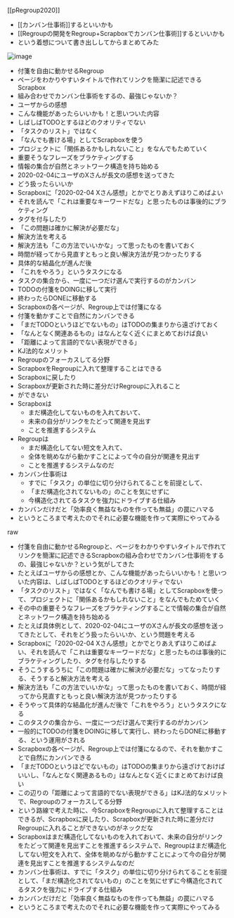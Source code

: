 
[[pRegroup2020]]
- [[カンバン仕事術]]するといいかも
- [[Regroupの開発をRegroup+Scrapboxでカンバン仕事術]]するといいかも
- という着想について書き出ししてからまとめてみた

![image](https://gyazo.com/b3b603bb5ae9477b09e71efce65cc858/thumb/1000)

- 付箋を自由に動かせるRegroup
- ページをわかりやすいタイトルで作れてリンクを簡潔に記述できるScrapbox
- 組み合わせでカンバン仕事術をするの、最強じゃないか？
- ユーザからの感想
- こんな機能があったらいいかも！と思いついた内容
- しばしばTODOとするほどのクオリティでない
- 「タスクのリスト」ではなく
- 「なんでも書ける場」としてScrapboxを使う
- プロジェクトに「関係あるかもしれないこと」をなんでもためていく
- 重要そうなフレーズをブラケティングする
- 情報の集合が自然とネットワーク構造を持ち始める
- 2020-02-04にユーザのXさんが長文の感想を送ってきた
- どう扱ったらいいか
- Scrapboxに「2020-02-04 Xさん感想」とかでとりあえずほりこめばよい
- それを読んで「これは重要なキーワードだな」と思ったものは事後的にブラケティング
- タグを付与したり
- 「この問題は確かに解決が必要だな」
- 解決方法を考える
- 解決方法も「この方法でいいかな」って思ったものを書いておく
- 時間が経ってから見直すともっと良い解決方法が見つかったりする
- 具体的な結晶化が進んだ後
- 「これをやろう」というタスクになる
- タスクの集合から、一度に一つだけ選んで実行するのがカンバン
- TODOの付箋をDOINGに移して実行
- 終わったらDONEに移動する
- Scrapboxの各ページが、Regroup上では付箋になる
- 付箋を動かすことで自然にカンバンできる
- 「まだTODOというほどでないもの」はTODOの集まりから遠ざけておく
- 「なんとなく関連あるもの」はなんとなく近くにまとめておけば良い
- 「距離によって言語的でない表現ができる」
- KJ法的なメリット
- Regroupのフォーカスしてる分野
- ScrapboxをRegroupに入れて整理することはできる
- Scrapboxに戻したり
- Scrapboxが更新された時に差分だけRegroupに入れること
- ができない
- Scrapboxは
    - まだ構造化してないものを入れておいて、
    - 未来の自分がリンクをたどって関連を見出す
    - ことを推進するシステム
- Regroupは
    - まだ構造化してない短文を入れて、
    - 全体を眺めながら動かすことによって今の自分が関連を見出す
    - ことを推進するシステムなのだ
- カンバン仕事術は
    - すでに「タスク」の単位に切り分けられてることを前提として、
    - 「まだ構造化されてないもの」のことを気にせずに
    - 今構造化されてるタスクを強力にドライブする仕組み
- カンバンだけだと「効率良く無益なものを作っても無益」の罠にハマる
- というところまで考えたのでそれに必要な機能を作って実際にやってみる


raw
- 付箋を自由に動かせるRegroupと、ページをわかりやすいタイトルで作れてリンクを簡潔に記述できるScrapboxの組み合わせでカンバン仕事術をするの、最強じゃないか？という気がしてきた
- たとえばユーザからの感想とか、こんな機能があったらいいかも！と思いついた内容は、しばしばTODOとするほどのクオリティでない
- 「タスクのリスト」ではなく「なんでも書ける場」としてScrapboxを使って、プロジェクトに「関係あるかもしれないこと」をなんでもためていく
- その中の重要そうなフレーズをブラケティングすることで情報の集合が自然とネットワーク構造を持ち始める
- たとえば具体例として、2020-02-04にユーザのXさんが長文の感想を送ってきたとして、それをどう扱ったらいいか、という問題を考える
- Scrapboxに「2020-02-04 Xさん感想」とかでとりあえずほりこめばよい、それを読んで「これは重要なキーワードだな」と思ったものは事後的にブラケティングしたり、タグを付与したりする
- そうこうするうちに「この問題は確かに解決が必要だな」ってなったりする、そうすると解決方法を考える
- 解決方法も「この方法でいいかな」って思ったものを書いておく、時間が経ってから見直すともっと良い解決方法が見つかったりする
- そうやって具体的な結晶化が進んだ後で「これをやろう」というタスクになる
- このタスクの集合から、一度に一つだけ選んで実行するのがカンバン
- 一般的にTODOの付箋をDOINGに移して実行し、終わったらDONEに移動する、という運用がされる
- Scrapboxの各ページが、Regroup上では付箋になるので、それを動かすことで自然にカンバンできる
- 「まだTODOというほどでないもの」はTODOの集まりから遠ざけておけばいいし、「なんとなく関連あるもの」はなんとなく近くにまとめておけば良い
- この辺りの「距離によって言語的でない表現ができる」はKJ法的なメリットで、Regroupのフォーカスしてる分野
- という路線で考えた時に、今ScrapboxをRegroupに入れて整理することはできるが、Scrapboxに戻したり、Scrapboxが更新された時に差分だけRegroupに入れることができないのがネックだな
- Scrapboxはまだ構造化してないものを入れておいて、未来の自分がリンクをたどって関連を見出すことを推進するシステムで、Regroupはまだ構造化してない短文を入れて、全体を眺めながら動かすことによって今の自分が関連を見出すことを推進するシステムなのだ
- カンバン仕事術は、すでに「タスク」の単位に切り分けられてることを前提として、「まだ構造化されてないもの」のことを気にせずに今構造化されてるタスクを強力にドライブする仕組み
- カンバンだけだと「効率良く無益なものを作っても無益」の罠にハマる
- というところまで考えたのでそれに必要な機能を作って実際にやってみる
